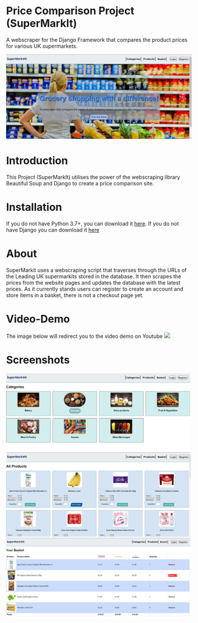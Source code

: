 # Price Comparison Project (SuperMarkIt)
A webscraper for the Django Framework that compares the product prices for various UK supermarkets.

<img src="Screenshots/Homepage.png" width="700">


# Introduction
This Project (SuperMarkIt) utilises the power of the webscraping library Beautiful Soup  and Django to create a price comparison site. 

# Installation
If you do not have Python 3.7+, you can download it [here](https://www.python.org/downloads/release/python-370/, "here").
If you do not have Django you can download it [here](https://docs.djangoproject.com/en/3.0/topics/install/)

# About
SuperMarkit uses a webscraping script that traverses through the URLs of the Leading UK supermarkits stored in the database. It then scrapes the prices from the website pages and updates the database with the latest prices. As it currently stands users can register to create an account and store items in a basket, there is not a checkout page yet.


# Video-Demo
The image below will redirect you to the video demo on Youtube
[<img src="https://img.youtube.com/vi/i9ZL6qu5PH0/maxresdefault.jpg" width="75%">](https://www.youtube.com/watch?v=i9ZL6qu5PH0)

# Screenshots
<img src="Screenshots/categories.png" width="500">
<img src="Screenshots/products.png" width="500">
<img src="Screenshots/Basket.png" width="500">
